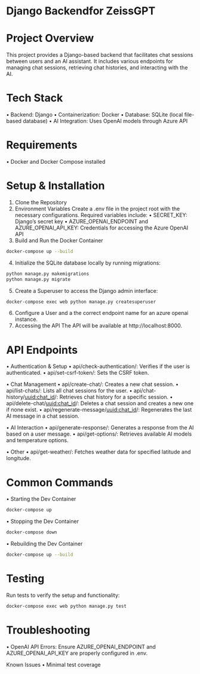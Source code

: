 # Django Backendfor ZeissGPT

# Project Overview

This project provides a Django-based backend that facilitates chat sessions between users and an AI assistant. It includes various endpoints for managing chat sessions, retrieving chat histories, and interacting with the AI.

# Tech Stack
•	Backend: Django
•	Containerization: Docker
•	Database: SQLite (local file-based database)
•	AI Integration: Uses OpenAI models through Azure API

# Requirements
•	Docker and Docker Compose installed

# Setup & Installation

1.	Clone the Repository
2.	Environment Variables
Create a .env file in the project root with the necessary configurations. Required variables include:
•	SECRET_KEY: Django’s secret key
•	AZURE_OPENAI_ENDPOINT and AZURE_OPENAI_API_KEY: Credentials for accessing the Azure OpenAI API
3.	Build and Run the Docker Container
```bash
docker-compose up --build
```
4.	Initialize the SQLite database locally by running migrations:
```bash
python manage.py makemigrations
python manage.py migrate 
```
5.	Create a Superuser to access the Django admin interface:
```bash
docker-compose exec web python manage.py createsuperuser
```
6. Configure a User and a the correct endpoint name for an azure openai instance.
7.	Accessing the API
    The API will be available at http://localhost:8000.

# API Endpoints
•	Authentication & Setup
•	api/check-authentication/: Verifies if the user is authenticated.
•	api/set-csrf-token/: Sets the CSRF token.

•	Chat Management
•	api/create-chat/: Creates a new chat session.
•	api/list-chats/: Lists all chat sessions for the user.
•	api/chat-history/<uuid:chat_id>/: Retrieves chat history for a specific session.
•	api/delete-chat/<uuid:chat_id>/: Deletes a chat session and creates a new one if none exist.
•	api/regenerate-message/<uuid:chat_id>/: Regenerates the last AI message in a chat session.

•	AI Interaction
•	api/generate-response/: Generates a response from the AI based on a user message.
•	api/get-options/: Retrieves available AI models and temperature options.

•	Other
•	api/get-weather/: Fetches weather data for specified latitude and longitude.

# Common Commands

•	Starting the Dev Container
```bash
docker-compose up
```
•	Stopping the Dev Container
```bash
docker-compose down
```
•	Rebuilding the Dev Container
```bash
docker-compose up --build
```

# Testing
Run tests to verify the setup and functionality:
``` bash
docker-compose exec web python manage.py test
```

# Troubleshooting
• OpenAI API Errors:
Ensure AZURE_OPENAI_ENDPOINT and AZURE_OPENAI_API_KEY are properly configured in .env.

Known Issues
•   Minimal test coverage